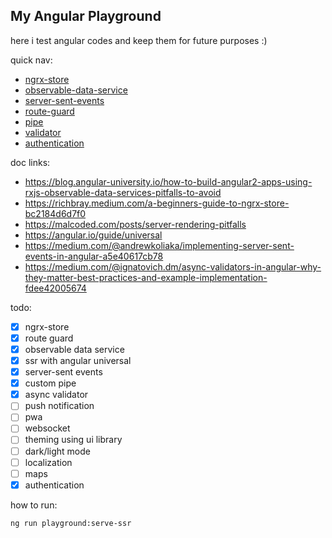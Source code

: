 ## My Angular Playground

here i test angular codes and keep them for future purposes :)

quick nav:

- [ngrx-store](playground/src/app/ngrx-store/)
- [observable-data-service](playground/src/app/observable-data-service/)
- [server-sent-events](playground/src/app/server-sent-events/)
- [route-guard](playground/src/app/route-guard/)
- [pipe](playground/src/app/pipe/)
- [validator](playground/src/app/async-validator/)
- [authentication](playground/src/app/route-guard/)

doc links:

- https://blog.angular-university.io/how-to-build-angular2-apps-using-rxjs-observable-data-services-pitfalls-to-avoid
- https://richbray.medium.com/a-beginners-guide-to-ngrx-store-bc2184d6d7f0
- https://malcoded.com/posts/server-rendering-pitfalls
- https://angular.io/guide/universal
- https://medium.com/@andrewkoliaka/implementing-server-sent-events-in-angular-a5e40617cb78
- https://medium.com/@ignatovich.dm/async-validators-in-angular-why-they-matter-best-practices-and-example-implementation-fdee42005674

todo:

- [x] ngrx-store
- [x] route guard
- [x] observable data service
- [x] ssr with angular universal
- [x] server-sent events
- [x] custom pipe
- [x] async validator
- [ ] push notification
- [ ] pwa
- [ ] websocket
- [ ] theming using ui library
- [ ] dark/light mode
- [ ] localization
- [ ] maps
- [x] authentication

how to run:

```bash
ng run playground:serve-ssr
```